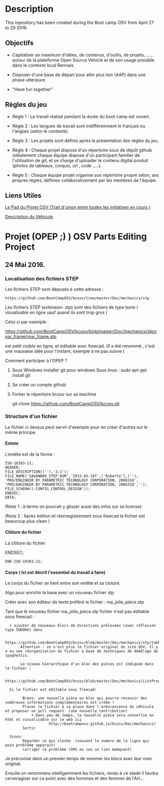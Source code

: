 # Description 

This repository has been created during the Boot camp OSV from April 27 to 29  2016. 



## Objectifs

+ Capitaliser un maximum d'idées, de contenus, d'outils, de projets, ...., autour de la plateforme Open Source Vehicle
et de son usage possible dans le contexte local Rennais.

+ Disposer d'une base de départ pour aller plus loin (AAP) dans une phase ultérieure.

+ "Have fun together" 

## Règles du jeu 

+ Règle 1 : Le travail réalisé pendant la durée du boot camp est ouvert. 

+ Règle 2 : Les langues de travail sont indifféremment le français ou l'anglais (selon le contexte).

+ Règle 3 : Les projets sont définis après la présentation des règles du jeu.

+ Règle 4 : Chaque projet  dispose d'un répertoire sous de dépôt github (idéalement chaque équipe dispose d'un participant familier de l'utilisation de git, et se charge d'uploader le contenu digital produit (photos de tableaux, croquis, url , code ,....).

+ Règle 5 : Chaque équipe projet organise son répertoire propre selon, ses propres règles, définies collaborativement par les membres de l'équipe. 


## Liens Utiles

[Le Pad du Projet OSV (Trait d'union entre toutes les initiatives en cours ) ](https://annuel.framapad.org/p/osv-rennes)

[Description du Véhicule](http://bootcamposv.github.io/bcosv/)



# Projet (OPEP ;) )  OSV Parts Editing Project  

## 24 Mai 2016.

### Localisation des fichiers STEP

Les fichiers STEP sont déposés  à cette adresse  :

    https://github.com/BootCampOSV/bcosv/tree/master/Doc/mechanics/stp

Les fichiers STEP (extension .stp)  sont des fichiers de type texte ( visualisable en ligne sauf quand ils sont trop gros )

Celui ci par exemple :

https://github.com/BootCampOSV/bcosv/blob/master/Doc/mechanics/stp/rear_frame/rear_frame.stp

est petit visible en ligne, et éditable avec freecad. (Il a été renommé , c'est une mauvaise idée pour l'instant, exemple à ne pas suivre )


Comment participer à l'OPEP ?

1) Sous Windows installer git pour windows
    Sous linux : sudo apt-get install git
2) Se créer un compte github
3) Forker le répertoire bcosv sur sa machine

    git clone https://github.com/BootCampOSV/bcosv.git



### Structure d'un fichier

Le fichier ci dessus peut servir d'exemple pour en créer d'autres sur le même principe.

#### Entete

L’entête est de la forme :


	ISO-10303-21;
	HEADER;
	FILE_DESCRIPTION((''),'2;1');
	FILE_NAME('SAVANNAH_STEP_ASM','2015-03-16T',('Roberto'),(''),
	'PRO/ENGINEER BY PARAMETRIC TECHNOLOGY CORPORATION, 2008310',
	'PRO/ENGINEER BY PARAMETRIC TECHNOLOGY CORPORATION, 2008310','');
	FILE_SCHEMA(('CONFIG_CONTROL_DESIGN'));
	ENDSEC;
	DATA;

(Note 1 : à terme on pourrait y glisser aussi des infos sur sa license):

(Note 2 : Après édition et réenregistrement sous freecad le fichier est beaucoup plus clean )


#### Clôture du fichier

La clôture du fichier

ENDSEC;

	END-ISO-10303-21;


#### Corps ( Ici  est décrit l'essentiel  du travail à faire)

Le corps du fichier se tient entre son entête et sa cloture.
 
Algo pour enrichir la base avec un nouveau fichier stp

Créer avec son éditeur de texte préféré le fichier : ma_jolie_piece.stp

Tant que le nouveau fichier ma_jolie_piece.stp fichier n'est pas éditable sous freecad :

      + ajouter de nouveaux blocs de directives prélevées (avec réflexion type SUDOKU) dans
 
           https://github.com/BootCampOSV/bcosv/blob/master/Doc/mechanics/stp/tabby2.stp
           Attention : ce n'est plus le fichier original du site OSV, Il y a eu une réorganisation du fichier à base de techniques de démêlage de spaghettis.
          
           Le niveau hiérarchique d'un bloc des pièces est indiquée dans le fichier :
         
           https://github.com/BootCampOSV/bcosv/blob/master/Doc/mechanics/ListProduct.txt

      Si le fichier est éditable sous freecad:

            Bravo, une nouvelle pièce ou bloc qui pourra recevoir des nombreuse informations complémentaires est créée ! 
            Placer le fichier à sa place dans l'arborescence du véhicule et proposer un pull request  (une nouvelle contribution)
                + Dans peu de temps, la nouvelle pièce sera convertie en html et visualisable sur le web ici
                        http://bootcamposv.github.io/bcosv/Doc/mechanics/
            Sortir

      Sinon:
            Regarder ce qui cloche  (souvent le numero de la ligne qui pose problème apparait)
            corriger le probleme (99% es cas un lien mamquant)



Je préconise dans un premier temps de nommer les blocs avec leur nom original.

Ensuite on renommera intelligemment les fichiers, rendu à ce stade il faudra cervoragiser sur ce point avec des hommes et des femmes de l'Art...

